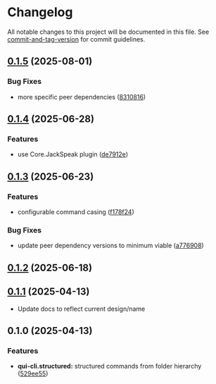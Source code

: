 # Changelog

All notable changes to this project will be documented in this file. See [commit-and-tag-version](https://github.com/absolute-version/commit-and-tag-version) for commit guidelines.

## [0.1.5](https://github.com/battis/qui-cli/compare/structured/0.1.4...structured/0.1.5) (2025-08-01)


### Bug Fixes

* more specific peer dependencies ([8310816](https://github.com/battis/qui-cli/commit/8310816f7b4a214809880a72a4c5ea0fb72bcd46))

## [0.1.4](https://github.com/battis/qui-cli/compare/structured/0.1.3...structured/0.1.4) (2025-06-28)


### Features

* use Core.JackSpeak plugin ([de7912e](https://github.com/battis/qui-cli/commit/de7912e782eeb9ae944ea6a65216b987473a59e1))

## [0.1.3](https://github.com/battis/qui-cli/compare/structured/0.1.2...structured/0.1.3) (2025-06-23)


### Features

* configurable command casing ([f178f24](https://github.com/battis/qui-cli/commit/f178f247c9024689dc4fd14d4d53f7e165a3ddfb))


### Bug Fixes

* update peer dependency versions to minimum viable ([a776908](https://github.com/battis/qui-cli/commit/a7769085adef6da665da7a67cb143af1e0bba6be))

## [0.1.2](https://github.com/battis/qui-cli/compare/structured/0.1.1...structured/0.1.2) (2025-06-18)

## [0.1.1](https://github.com/battis/qui-cli/compare/structured/0.1.0...structured/0.1.1) (2025-04-13)

- Update docs to reflect current design/name

## 0.1.0 (2025-04-13)

### Features

- **qui-cli.structured:** structured commands from folder hierarchy ([529ee55](https://github.com/battis/qui-cli/commit/529ee55bbd825db02e927bff3c684864800a23d2))
